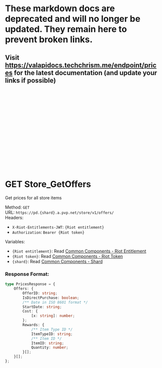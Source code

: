 <!--

This file is automatically generated!
Do not edit it directly!
See https://github.com/techchrism/valorant-api-docs/blob/trunk/contributing.md for more information.

-->

# These markdown docs are deprecated and will no longer be updated. They remain here to prevent broken links.
## Visit <https://valapidocs.techchrism.me/endpoint/prices> for the latest documentation (and update your links if possible)
<br><br><br><br><br><br><br><br><br><br><br><br><br><br><br>
# GET Store_GetOffers

Get prices for all store items  


Method: `GET`  
URL: `https://pd.{shard}.a.pvp.net/store/v1/offers/`  
Headers:
 - `X-Riot-Entitlements-JWT`: `{Riot entitlement}`
 - `Authorization`: `Bearer {Riot token}`

Variables:
 - `{Riot entitlement}`: Read [Common Components - Riot Entitlement](../common-components.md#riot-entitlement)
 - `{Riot token}`: Read [Common Components - Riot Token](../common-components.md#riot-token)
 - `{shard}`: Read [Common Components - Shard](../common-components.md#shard)


### Response Format:
```ts
type PricesResponse = {
    Offers: {
        OfferID: string;
        IsDirectPurchase: boolean;
        /** Date in ISO 8601 format */
        StartDate: string;
        Cost: {
            [x: string]: number;
        };
        Rewards: {
            /** Item Type ID */
            ItemTypeID: string;
            /** Item ID */
            ItemID: string;
            Quantity: number;
        }[];
    }[];
};
```
